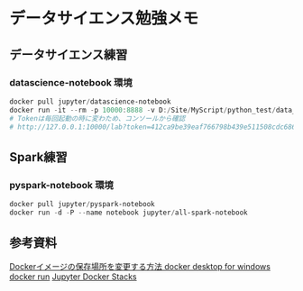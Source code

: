 # データサイエンス勉強メモ #

## データサイエンス練習 ##

### datascience-notebook 環境 ###

~~~powershell
docker pull jupyter/datascience-notebook
docker run -it --rm -p 10000:8888 -v D:/Site/MyScript/python_test/data_science/datascience-notebook:/home/jovyan/work jupyter/datascience-notebook
# Tokenは毎回起動の時に変わため、コンソールから確認
# http://127.0.0.1:10000/lab?token=412ca9be39eaf766798b439e511508cdc686bf3a427951d5
~~~

## Spark練習 ##

### pyspark-notebook 環境 ###

~~~powershell
docker pull jupyter/pyspark-notebook
docker run -d -P --name notebook jupyter/all-spark-notebook
~~~

## 参考資料 ##

[Dockerイメージの保存場所を変更する方法 docker desktop for windows](https://penguin-coffeebreak.com/archives/534)
[docker run](http://docs.docker.jp/v19.03/engine/reference/commandline/run.html)
[Jupyter Docker Stacks](https://jupyter-docker-stacks.readthedocs.io/en/latest/index.html)
